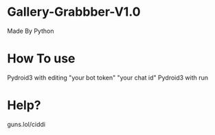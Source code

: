 # Gallery-Grabbber-V1.0
Made By Python

# How To use 
Pydroid3 with editing "your bot token" "your chat id" Pydroid3 with run

# Help?
guns.lol/ciddi

